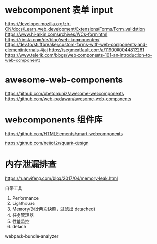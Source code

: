 # webcomponent 表单 input

https://developer.mozilla.org/zh-CN/docs/Learn_web_development/Extensions/Forms/Form_validation
https://www.hi-arkin.com/archives/WCs-form.html
https://kinsta.com/de/blog/web-komponenten/
https://dev.to/stuffbreaker/custom-forms-with-web-components-and-elementinternals-4jaj
https://segmentfault.com/a/1190000044813261
https://www.telerik.com/blogs/web-components-101-an-introduction-to-web-components

# awesome-web-components

https://github.com/obetomuniz/awesome-webcomponents
https://github.com/web-padawan/awesome-web-components

# webcomponents 组件库

https://github.com/HTMLElements/smart-webcomponents

https://github.com/hellof2e/quark-design

# 内存泄漏排查

https://ruanyifeng.com/blog/2017/04/memory-leak.html

自带工具

1. Performance
2. Lighthouse
3. Memory(对比两次快照，过滤出 detached)
4. 任务管理器
5. 性能监控
6. detach

webpack-bundle-analyzer

#
